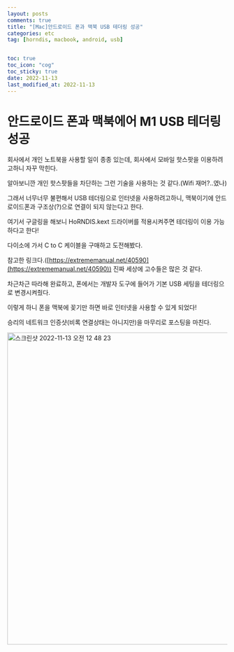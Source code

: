 ```yaml
---
layout: posts
comments: true
title: "[Mac]안드로이드 폰과 맥북 USB 테더링 성공"
categories: etc
tag: [horndis, macbook, android, usb]


toc: true
toc_icon: "cog"
toc_sticky: true
date: 2022-11-13
last_modified_at: 2022-11-13
---
```








# 안드로이드 폰과 맥북에어 M1 USB 테더링 성공

회사에서 개인 노트북을 사용할 일이 종종 있는데, 회사에서 모바일 핫스팟을 이용하려고하니 자꾸 막힌다.

알아보니깐 개인 핫스팟들을 차단하는 그런 기술을 사용하는 것 같다.(Wifi 재머?..였나)

그래서 너무너무 불편해서 USB 테더링으로 인터넷을 사용하려고하니, 맥북이기에 안드로이드폰과 구조상(?)으로 연결이 되지 않는다고 한다.

여기서 구글링을 해보니 HoRNDIS.kext 드라이버를 적용시켜주면 테더링이 이용 가능하다고 한다!

다이소에 가서 C to C 케이블을 구매하고 도전해봤다.

참고한 링크다.([https://extrememanual.net/40590](https://extrememanual.net/40590)) 진짜 세상에 고수들은 많은 것 같다.

차근차근 따라해 완료하고, 폰에서는 개발자 도구에 들어가 기본 USB 세팅을 테더링으로 변경시켜줬다.

이렇게 하니 폰을 맥북에 꽂기만 하면 바로 인터넷을 사용할 수 있게 되었다!

승리의 네트워크 인증샷(비록 연결상태는 아니지만)을 마무리로 포스팅을 마친다.

<img width="713" alt="스크린샷 2022-11-13 오전 12 48 23" src="https://user-images.githubusercontent.com/75322297/201482761-fe063ee5-db0e-42f5-a51d-6e8121e85e9e.png">

